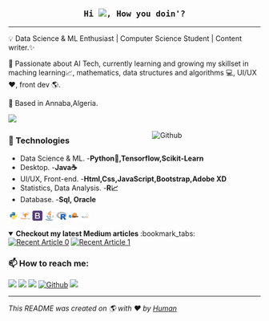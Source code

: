 <!-- This readme was created by Zoghbi Abderraouf - https://github.com/raaaouf please give me a star if you like it-->

<h3 align="center"><samp>Hi <img src="https://github.com/TheDudeThatCode/TheDudeThatCode/blob/master/Assets/Hi.gif" width="25px">, How you doin'? </samp></h3>
<p align="center">
</p>

---
💡 Data Science & ML Enthusiast | Computer Science Student | Content writer.✨

🌱 Passionate about AI Tech, currently learning and growing my skillset in maching learning📈, mathematics, data structures and algorithms 💻, UI/UX ❤, front dev 🌎.

 📍 Based in Annaba,Algeria. 

![](https://visitor-badge.glitch.me/badge?page_id=raaaouf.raaaouf)

<!-- Any image aligned to the right. Beware the width -->
<img width="43%" align="right" alt="Github" src="https://github.com/raaaouf/developerFolio/blob/master/src/assets/images/manOnTable.svg" />

### 🚀 Technologies

- Data Science & ML. -**Python🐍,Tensorflow,Scikit-Learn**
- Desktop. -**Java☕️**
- UI/UX, Front-end. -**Html,Css,JavaScript,Bootstrap,Adobe XD**
- Statistics, Data Analysis.  -**R📈**
- Database.  -**Sql, Oracle**

<code><img height="20" src="https://raw.githubusercontent.com/github/explore/80688e429a7d4ef2fca1e82350fe8e3517d3494d/topics/python/python.png"></code>
<code><img height="20" src="https://raw.githubusercontent.com/github/explore/80688e429a7d4ef2fca1e82350fe8e3517d3494d/topics/tensorflow/tensorflow.png"></code>
<code><img height="20" src="https://raw.githubusercontent.com/github/explore/80688e429a7d4ef2fca1e82350fe8e3517d3494d/topics/bootstrap/bootstrap.png"></code>
<code><img height="20" src="https://raw.githubusercontent.com/github/explore/80688e429a7d4ef2fca1e82350fe8e3517d3494d/topics/java/java.png"></code>
<code><img height="20" src="https://raw.githubusercontent.com/github/explore/80688e429a7d4ef2fca1e82350fe8e3517d3494d/topics/r/r.png"></code>
<code><img height="20" src="https://raw.githubusercontent.com/github/explore/80688e429a7d4ef2fca1e82350fe8e3517d3494d/topics/scikit-learn/scikit-learn.png"></code>
<code><img height="20" src="https://raw.githubusercontent.com/github/explore/80688e429a7d4ef2fca1e82350fe8e3517d3494d/topics/mysql/mysql.png"></code>

 <!--[![Contribution Stats](https://github-contribution-stats.vercel.app/api/?username=raaaouf)](https://github.com/LordDashMe/github-contribution-stats/)-->

<details open>
 
 <summary><b> Checkout my latest Medium articles</b> :bookmark_tabs:</summary>
  <a target="_blank" href="https://github-readme-medium-recent-article.vercel.app/medium/@raaaaouf/0"><img src="https://github-readme-medium-recent-article.vercel.app/medium/@raaaaouf/0" alt="Recent Article 0"></a>
 <a target="_blank" href="https://github-readme-medium-recent-article.vercel.app/medium/@raaaaouf/1"><img src="https://github-readme-medium-recent-article.vercel.app/medium/@raaaaouf/1" alt="Recent Article 1"></a>
</details>

###  📫 How to reach me:
<p align = "center">
 
<!-- [<img src ="https://img.shields.io/badge/portfolio-%23.svg?&style=for-the-badge&logo=&logoColor=white%22">](https://user.github.io/) -->
 [<img src="https://img.shields.io/badge/linkedin-%230077B5.svg?&style=for-the-badge&logo=linkedin&logoColor=white" />](https://www.linkedin.com/in/abderraouf-zoghbi-936a181b6/) 
[<img src="https://img.shields.io/badge/medium-%2312100E.svg?&style=for-the-badge&logo=medium&logoColor=white" />](https://medium.com/@raaaaouf)
[<img src = "https://img.shields.io/badge/instagram-%23E4405F.svg?&style=for-the-badge&logo=instagram&logoColor=white">](https://www.instagram.com/raaaaaouf/)
<a href="https://github.com/raaaouf" target="_blank"><img alt="Github" src="https://img.shields.io/badge/GitHub-%2312100E.svg?&style=for-the-badge&logo=Github&logoColor=blue" /></a>
[<img src="https://img.shields.io/badge/facebook-%231877F2.svg?&style=for-the-badge&logo=facebook&logoColor=white" />](https://www.facebook.com/rvouf) 

</p>


---
_This README was created on 🌎 with ❤️ by [Human](https://github.com/raaaouf)_

